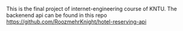 This is the final project of internet-engineering course of KNTU. The backenend api can be found in this repo https://github.com/RoozmehrKnight/hotel-reserving-api
